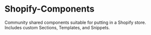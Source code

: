 # Shopify-Components
Community shared components suitable for putting in a Shopify store. Includes custom Sections, Templates, and Snippets. 
